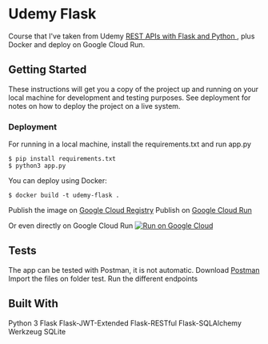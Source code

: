 
# Udemy Flask

Course that I've taken from Udemy [REST APIs with Flask and Python ](https://www.udemy.com/course/rest-api-flask-and-python/), plus Docker and deploy on Google Cloud Run.

## Getting Started

These instructions will get you a copy of the project up and running on your local machine for development and testing purposes. See deployment for notes on how to deploy the project on a live system.

### Deployment

For running in a local machine, install the requirements.txt and run app.py
```
$ pip install requirements.txt
$ python3 app.py
```
You can deploy using Docker:
```
$ docker build -t udemy-flask .
```
Publish the image on [Google Cloud Registry](https://cloud.google.com/container-registry/docs/quickstart)
Publish on [Google Cloud Run ](https://cloud.google.com/run/docs/quickstarts/build-and-deploy)

Or even directly on Google Cloud Run
[![Run on Google
Cloud](https://deploy.cloud.run/button.svg)](https://deploy.cloud.run/?git_repo=https://github.com/pcampos119104/udemy_flask.git)


## Tests
The app can be tested with Postman, it is not automatic.
Download [Postman](https://www.postman.com/downloads/)
Import the files on folder test.
Run the different endpoints

## Built With
Python 3
Flask
Flask-JWT-Extended
Flask-RESTful
Flask-SQLAlchemy
Werkzeug
SQLite
